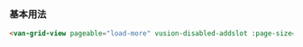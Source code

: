 ### 基本用法

```html
<van-grid-view pageable="load-more" vusion-disabled-addslot :page-size="20" :page-number="1"></van-grid-view>
```
